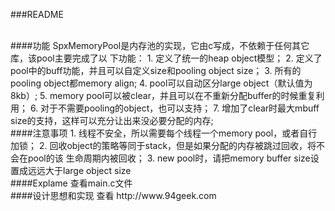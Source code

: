 ###README

<br/>
####功能
SpxMemoryPool是内存池的实现，它由c写成，不依赖于任何其它库，该pool主要完成了以
下功能：  
1. 定义了统一的heap object模型；  
2. 定义了pool中的buff功能，并且可以自定义size和pooling object size；  
3. 所有的pooling object都memory align;  
4. pool可以自动区分large object（默认值为8kb）;  
5. memory pool可以被clear，并且可以在不重新分配buffer的时候重复利用；  
6. 对于不需要pooling的object，也可以支持；  
7. 增加了clear时最大mbuff size的支持，这样可以充分让出来没必要分配的内存;  

<br/>
####注意事项
1. 线程不安全，所以需要每个线程一个memory pool，或者自行加锁；  
2. 回收object的策略等同于stack，但是如果分配的内存被跳过回收，将不会在pool的该
生命周期内被回收；  
3. new pool时，请把memory buffer size设置成远远大于large object size  

<br/>
####Explame
查看main.c文件  

<br/>
####设计思想和实现
查看 http://www.94geek.com 


